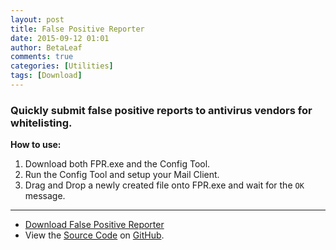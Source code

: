 ```yaml
---
layout: post
title: False Positive Reporter
date: 2015-09-12 01:01
author: BetaLeaf
comments: true
categories: [Utilities]
tags: [Download]
---
```

### Quickly submit false positive reports to antivirus vendors for whitelisting.  

**How to use:**  

1. Download both FPR.exe and the Config Tool.  
2. Run the Config Tool and setup your Mail Client.  
3. Drag and Drop a newly created file onto FPR.exe and wait for the ```OK``` message.  

---

  - [<i class="fa fa-download"></i>Download False Positive Reporter](https://github.com/BetaLeaf/False-Positive-Reporter/releases/latest)  
  - View the [<i class="fa fa-file-code-o"></i> Source Code](https://github.com/BetaLeaf/False-Positive-Reporter/blob/master/FPR.au3) on [<i class="fa fa-github"></i> GitHub](https://github.com/BetaLeaf/False-Positive-Reporter).
